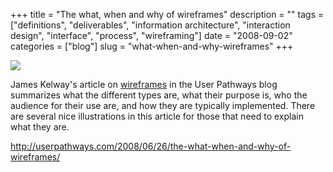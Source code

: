 +++
title = "The what, when and why of wireframes"
description = ""
tags = ["definitions", "deliverables", "information architecture", "interaction design", "interface", "process", "wireframing"]
date = "2008-09-02"
categories = ["blog"]
slug = "what-when-and-why-wireframes"
+++



  <div class="notebook-screenshot"><a href="http://userpathways.com/2008/06/26/the-what-when-and-why-of-wireframes/"><img src="http://media.konigi.com/notebook/userpathways-wireframes.jpg" class="notebook-image" /></a></div><p>James Kelway's article on <a href="http://userpathways.com/2008/06/26/the-what-when-and-why-of-wireframes/">wireframes</a> in the User Pathways blog summarizes what the different types are, what their purpose is, who the audience for their use are, and how they are typically implemented. There are several nice illustrations in this article for those that need to explain what they are.</p>
    
  <a href="http://userpathways.com/2008/06/26/the-what-when-and-why-of-wireframes/">http://userpathways.com/2008/06/26/the-what-when-and-why-of-wireframes/</a>

